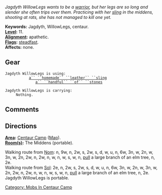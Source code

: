*Jagdyth WillowLegs wants to be a
[warrior](:Category:_Warriors.md "wikilink"), but her legs are so long
and slender she often trips over them. Practicing with her
[sling](:Category:_Slings.md "wikilink") in the middens, shooting at
rats, she has not managed to kill one yet.*

**Keywords:** Jagdyth, WillowLegs, centaur.  
**[Level](Level.md "wikilink"):** 11.  
**[Alignment](Alignment.md "wikilink"):** apathetic.  
**[Flags](:Category:_Mob_Types.md "wikilink"):**
[steadfast](Sentinel_Mobs.md "wikilink").  
**Affects:** none.  

## Gear

`Jagdyth WillowLegs is using:`  
<wielded>`           `[`a`` ``homemade`` ``leather`` ``sling`](Homemade_Leather_Sling.md "wikilink")  
<held>`              `[`a`` ``handful`` ``of`` ``stones`](Standard_Sling_Stones.md "wikilink")

`Jagdyth WillowLegs is carrying:`  
`     Nothing.`

## Comments

## Directions

**[Area](:Category:_Areas.md "wikilink"):** [Centaur
Camp](:Category:_Centaur_Camp.md "wikilink")
([Map](Centaur_Camp_Map.md "wikilink")).  
**[Room(s)](:Category:_Rooms.md "wikilink"):** The Middens (portable).

Walking route from [Nom](Nom.md "wikilink"): n, 9w, n, 2w, s, 2w, s, d,
w, u, n, 6w, 3n, w, 2n, w, 3n, w, 2n, 2w, n, 2w, n, w, n, w, s, w, n,
[pull](Pull.md "wikilink") a large branch of an elm tree, n, 2e.  
Walking route from [Sol](Sol.md "wikilink"): 2e, n, 2w, s, 2w, s, d, w,
u, n, 6w, 3n, w, 2n, w, 3n, w, 2n, 2w, n, 2w, n, w, n, w, s, w, n,
[pull](Pull.md "wikilink") a large branch of an elm tree, n, 2e.  
Jagdyth WillowLegs is portable.

[Category: Mobs In Centaur
Camp](Category:_Mobs_In_Centaur_Camp "wikilink")
